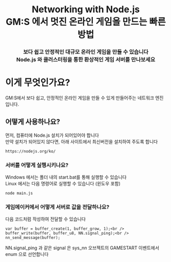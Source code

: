 <h1 align="center">Networking with Node.js<br>GM:S 에서 멋진 온라인 게임을 만드는 빠른 방법</h1>
<h3 align="center">보다 쉽고 안정적인 대규모 온라인 게임을 만들 수 있습니다<br />Node.js 와 클러스터링을 통한 환상적인 게임 서버를 만나보세요</h3>

# 이게 무엇인가요?

GM:S에서 보다 쉽고, 안정적인 온라인 게임을 만들 수 있게 만들어주는 네트워크 엔진입니다.

## 어떻게 사용하나요?

먼저, 컴퓨터에 Node.js 설치가 되어있어야 합니다<br />
만약 설치가 되어있지 않다면, 아래 사이트에서 최신버전을 설치하여 주도록 합니다
```
https://nodejs.org/ko/
```

### 서버를 어떻게 실행시키나요?

Windows 에서는 폴더 내의 start.bat를 통해 실행할 수 있습니다<br />
Linux 에서는 다음 명령어로 실행할 수 있습니다 (윈도우 포함)

```
node main.js
```

### 게임메이커에서 어떻게 서버로 값을 전달하나요?

다음 코드처럼 작성하여 전달할 수 있습니다

```
var buffer = buffer_create(1, buffer_grow, 1);<br />
buffer_write(buffer, buffer_u8, NN.signal_ping);<br />
nn_send_message(buffer);
```

NN.signal_ping 과 같은 signal 은 sys_nn 오브젝트의 GAMESTART 이벤트에서 enum 으로 선언합니다